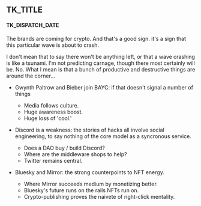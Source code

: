 ## TK_TITLE
#### TK_DISPATCH_DATE

The brands are coming for crypto. And that's a good sign. it's a sign that this particular wave is about to crash.

I don't mean that to say there won't be anything left, or that a wave crashing is like a tsunami. I'm not predicting carnage, though there most certainly will be. No. What I mean is that a bunch of productive and destructive things are around the corner...

- Gwynth Paltrow and Bieber join BAYC: if that doesn't signal a number of things
    - Media follows culture.
    - Huge awareness boost.
    - Huge loss of 'cool.'

- Discord is a weakness: the stories of hacks all involve social engineering, to say nothing of the core model as a syncronous service.
    - Does a DAO buy / build Discord?
    - Where are the middleware shops to help?
    - Twitter remains central.

- Bluesky and Mirror: the strong counterpoints to NFT energy.
    - Where Mirror succeeds medium by monetizing better.
    - Bluesky's future runs on the rails NFTs run on.
    - Crypto-publishing proves the naivete of right-click mentality.
